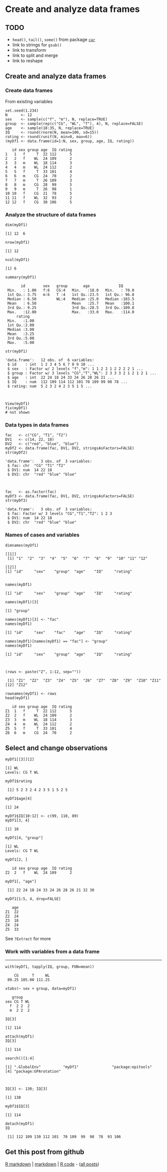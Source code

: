 Create and analyze data frames
=========================

TODO
-------------------------

 - `head()`, `tail()`, `some()` from package [`car`](http://cran.r-project.org/package=car)
 - link to strings for `gsub()`
 - link to transform
 - link to split and merge
 - link to reshape

Create and analyze data frames
-------------------------

### Create data frames

From existing variables


    set.seed(1.234)
    N      <- 12
    sex    <- sample(c("f", "m"), N, replace=TRUE)
    group  <- sample(rep(c("CG", "WL", "T"), 4), N, replace=FALSE)
    age    <- sample(18:35, N, replace=TRUE)
    IQ     <- round(rnorm(N, mean=100, sd=15))
    rating <- round(runif(N, min=0, max=6))
    (myDf1 <- data.frame(id=1:N, sex, group, age, IQ, rating))

       id sex group age  IQ rating
    1   1   f     T  22 112      5
    2   2   f    WL  24 109      2
    3   3   m    WL  18 114      3
    4   4   m    WL  24 112      2
    5   5   f     T  33 101      4
    6   6   m    CG  24  70      2
    7   7   m     T  26 109      3
    8   8   m    CG  28  99      5
    9   9   m     T  26  98      1
    10 10   f    CG  21  78      5
    11 11   f    WL  32  93      2
    12 12   f    CG  30 106      5


### Analyze the structure of data frames


    dim(myDf1)

    [1] 12  6

    nrow(myDf1)

    [1] 12

    ncol(myDf1)

    [1] 6

    summary(myDf1)

           id        sex   group       age             IQ       
     Min.   : 1.00   f:6   CG:4   Min.   :18.0   Min.   : 70.0  
     1st Qu.: 3.75   m:6   T :4   1st Qu.:23.5   1st Qu.: 96.8  
     Median : 6.50         WL:4   Median :25.0   Median :103.5  
     Mean   : 6.50                Mean   :25.7   Mean   :100.1  
     3rd Qu.: 9.25                3rd Qu.:28.5   3rd Qu.:109.8  
     Max.   :12.00                Max.   :33.0   Max.   :114.0  
         rating    
     Min.   :1.00  
     1st Qu.:2.00  
     Median :3.00  
     Mean   :3.25  
     3rd Qu.:5.00  
     Max.   :5.00  

    str(myDf1)

    'data.frame':	12 obs. of  6 variables:
     $ id    : int  1 2 3 4 5 6 7 8 9 10 ...
     $ sex   : Factor w/ 2 levels "f","m": 1 1 2 2 1 2 2 2 2 1 ...
     $ group : Factor w/ 3 levels "CG","T","WL": 2 3 3 3 2 1 2 1 2 1 ...
     $ age   : int  22 24 18 24 33 24 26 28 26 21 ...
     $ IQ    : num  112 109 114 112 101 70 109 99 98 78 ...
     $ rating: num  5 2 3 2 4 2 3 5 1 5 ...



    View(myDf1)
    fix(myDf1)
    # not shown


### Data types in data frames


    fac   <- c("CG", "T1", "T2")
    DV1   <- c(14, 22, 18)
    DV2   <- c("red", "blue", "blue")
    myDf2 <- data.frame(fac, DV1, DV2, stringsAsFactors=FALSE)
    str(myDf2)

    'data.frame':	3 obs. of  3 variables:
     $ fac: chr  "CG" "T1" "T2"
     $ DV1: num  14 22 18
     $ DV2: chr  "red" "blue" "blue"



    fac   <- as.factor(fac)
    myDf3 <- data.frame(fac, DV1, DV2, stringsAsFactors=FALSE)
    str(myDf3)

    'data.frame':	3 obs. of  3 variables:
     $ fac: Factor w/ 3 levels "CG","T1","T2": 1 2 3
     $ DV1: num  14 22 18
     $ DV2: chr  "red" "blue" "blue"


### Names of cases and variables


    dimnames(myDf1)

    [[1]]
     [1] "1"  "2"  "3"  "4"  "5"  "6"  "7"  "8"  "9"  "10" "11" "12"
    
    [[2]]
    [1] "id"     "sex"    "group"  "age"    "IQ"     "rating"
    

    names(myDf1)

    [1] "id"     "sex"    "group"  "age"    "IQ"     "rating"

    names(myDf1)[3]

    [1] "group"

    names(myDf1)[3] <- "fac"
    names(myDf1)

    [1] "id"     "sex"    "fac"    "age"    "IQ"     "rating"

    names(myDf1)[names(myDf1) == "fac"] <- "group"
    names(myDf1)

    [1] "id"     "sex"    "group"  "age"    "IQ"     "rating"



    (rows <- paste("Z", 1:12, sep=""))

     [1] "Z1"  "Z2"  "Z3"  "Z4"  "Z5"  "Z6"  "Z7"  "Z8"  "Z9"  "Z10" "Z11"
    [12] "Z12"

    rownames(myDf1) <- rows
    head(myDf1)

       id sex group age  IQ rating
    Z1  1   f     T  22 112      5
    Z2  2   f    WL  24 109      2
    Z3  3   m    WL  18 114      3
    Z4  4   m    WL  24 112      2
    Z5  5   f     T  33 101      4
    Z6  6   m    CG  24  70      2


Select and change observations
-------------------------


    myDf1[[3]][2]

    [1] WL
    Levels: CG T WL

    myDf1$rating

     [1] 5 2 3 2 4 2 3 5 1 5 2 5

    myDf1$age[4]

    [1] 24

    myDf1$IQ[10:12] <- c(99, 110, 89)
    myDf1[3, 4]

    [1] 18

    myDf1[4, "group"]

    [1] WL
    Levels: CG T WL

    myDf1[2, ]

       id sex group age  IQ rating
    Z2  2   f    WL  24 109      2

    myDf1[, "age"]

     [1] 22 24 18 24 33 24 26 28 26 21 32 30

    myDf1[1:5, 4, drop=FALSE]

       age
    Z1  22
    Z2  24
    Z3  18
    Z4  24
    Z5  33


See `?Extract` for more

### Work with variables from a data frame
-------------------------


    with(myDf1, tapply(IQ, group, FUN=mean))

        CG      T     WL 
     89.25 105.00 111.25 

    xtabs(~ sex + group, data=myDf1)

       group
    sex CG T WL
      f  2 2  2
      m  2 2  2

    IQ[3]

    [1] 114

    attach(myDf1)
    IQ[3]

    [1] 114

    search()[1:4]

    [1] ".GlobalEnv"          "myDf1"               "package:epitools"   
    [4] "package:GPArotation"



    IQ[3] <- 130; IQ[3]

    [1] 130

    myDf1$IQ[3]

    [1] 114

    detach(myDf1)
    IQ

     [1] 112 109 130 112 101  70 109  99  98  78  93 106


Get this post from github
----------------------------------------------

[R markdown](https://github.com/dwoll/RExRepos/raw/master/Rmd/dataFrames.Rmd) | [markdown](https://github.com/dwoll/RExRepos/raw/master/md/dataFrames.md) | [R code](https://github.com/dwoll/RExRepos/raw/master/R/dataFrames.R) - ([all posts](https://github.com/dwoll/RExRepos))
